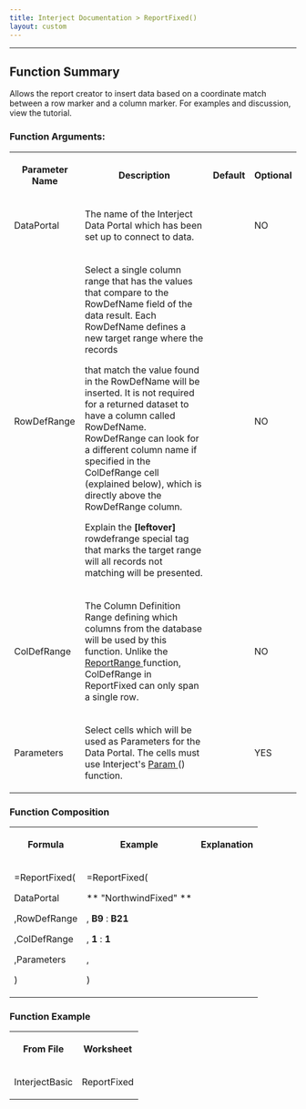 ```yaml
---
title: Interject Documentation > ReportFixed()
layout: custom
---
```

* * *

##  Function Summary

Allows the report creator to insert data based on a coordinate match between a
row marker and a column marker. For examples and discussion, view the
tutorial.

###  Function Arguments:  
  
<table>  
<tr>  
<th>

Parameter Name

</th>  
<th>

Description

</th>  
<th>

Default

</th>  
<th>

Optional

</th> </tr>  
<tr>  
<td>

DataPortal

</td>  
<td>

The name of the Interject Data Portal which has been set up to connect to
data.

</td>  
<td>

  

</td>  
<td>

NO

</td> </tr>  
<tr>  
<td>

RowDefRange

</td>  
<td>

Select a single column range that has the values that compare to the
RowDefName field of the data result. Each RowDefName defines a new target
range where the records

that match the value found in the RowDefName will be inserted. It is not
required for a returned dataset to have a column called RowDefName.
RowDefRange can look for a different column name if specified in the
ColDefRange cell (explained below), which is directly above the RowDefRange
column.

Explain the **[leftover]** rowdefrange special tag that marks the target range
will all records not matching will be presented.

</td>  
<td>

  

</td>  
<td>

NO

</td> </tr>  
<tr>  
<td>

ColDefRange  
</td>  
<td>

The Column Definition Range defining which columns from the database will be
used by this function. Unlike the [ ReportRange ](/wIndex/61702199.html)
function, ColDefRange in ReportFixed can only span a single row.

</td>  
<td>

  

</td>  
<td>

NO  
</td> </tr>  
<tr>  
<td>

Parameters

</td>  
<td>

Select cells which will be used as Parameters for the Data Portal. The cells
must use Interject's [ Param ](/wIndex/81756199.html) () function.

</td>  
<td>

  

</td>  
<td>

YES

</td> </tr> </table>

  

###  Function Composition  
  
<table>  
<tr>  
<th>

Formula

</th>  
<th>

Example

</th>  
<th>

Explanation

</th> </tr>  
<tr>  
<td>

=ReportFixed(

DataPortal

,RowDefRange

,ColDefRange

,Parameters

)

</td>  
<td>

=ReportFixed(

** "NorthwindFixed"  **

,  **B9** :  **B21**

,  **1** :  **1**

,

)

</td>  
<td>

  

</td> </tr> </table>

###  Function Example  
  
<table>  
<tr>  
<th>

From File

</th>  
<th>

Worksheet

</th> </tr>  
<tr>  
<td>

InterjectBasic

</td>  
<td>

ReportFixed

</td> </tr> </table>

  

  

